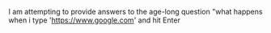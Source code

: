I am attempting to provide answers to the age-long question "what happens when i
type 'https://www.google.com' and hit Enter
